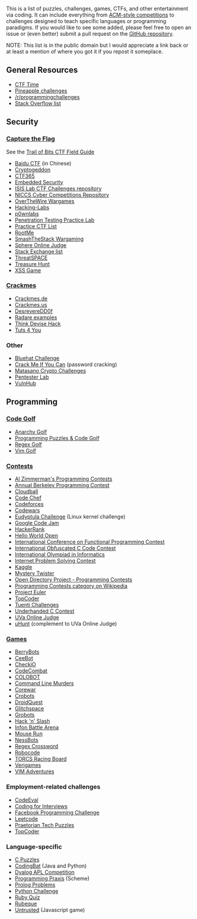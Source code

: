 This is a list of puzzles, challenges, games, CTFs, and other entertainment via coding. It can include everything from [ACM-style competitions](http://en.wikipedia.org/wiki/ACM_International_Collegiate_Programming_Contest) to challenges designed to teach specific languages or programming paradigms. If you would like to see some added, please feel free to open an issue or (even better) submit a pull request on the [GitHub repository](https://github.com/technoskald/coding-entertainment).

NOTE: This list is in the public domain but I would appreciate a link back or at least a mention of where you got it if you repost it someplace.

## General Resources
* [CTF Time](http://ctftime.org/event/list/)
* [Pineapple challenges](http://pineapple.io/resources/tagged/challenges)
* [/r/programmingchallenges](http://www.reddit.com/r/programmingchallenges)
* [Stack Overflow list](http://web.archive.org/web/20131005164353/http://stackoverflow.com/questions/24692/where-can-you-find-fun-educational-programming-challenges)

## Security

### [Capture the Flag](http://en.wikipedia.org/wiki/Capture_the_flag#Computer_security)

See the [Trail of Bits CTF Field Guide](https://trailofbits.github.io/ctf/)

* [Baidu CTF](http://bctf.cn) (in Chinese)
* [Cryptogeddon](http://cryptogeddon.com)
* [CTF365](http://ctf365.com)
* [Embedded Security](https://microcorruption.com)
* [ISIS Lab CTF Challenges repository](https://github.com/isislab/CTF-Challenges)
* [NICCS Cyber Competitions Repository](http://niccs.us-cert.gov/education/cyber-competitions-repository)
* [OverTheWire Wargames](http://www.overthewire.org/wargames/)
* [Hacking-Labs](https://www.hacking-lab.com/index.html)
* [p0wnlabs](http://p0wnlabs.com)
* [Penetration Testing Practice Lab](http://www.amanhardikar.com/mindmaps/Practice.html)
* [Practice CTF List](http://captf.com/practice-ctf/)
* [RootMe](http://www.root-me.org/en/Challenges/)
* [SmashTheStack Wargaming](http://smashthestack.org)
* [Sphere Online Judge](http://www.spoj.com/problems/classical/)
* [Stack Exchange list](http://security.stackexchange.com/questions/3592/what-hacking-competitions-challenges-exist)
* [ThreatSPACE](http://threatspace.net)
* [Treasure Hunt](http://treasure.pwnies.dk)
* [XSS Game](https://xss-game.appspot.com)

### [Crackmes](http://en.wikipedia.org/wiki/Crackme)

* [Crackmes.de](http://www.crackmes.de)
* [Crackmes.us](http://www.crackmes.us)
* [DesrevereDD0f](http://f0dder.reteam.org/crackmes.htm)
* [Radare examples](http://radare.nopcode.org/wiki/index.php?n=Examples.Crackme)
* [Think Devise Hack](http://tdhack.com)
* [Tuts 4 You](https://tuts4you.com/download.php?list.61)

### Other

* [Bluehat Challenge](http://blogs.technet.com/b/srd/archive/2013/07/31/the-bluehat-challenge.aspx)
* [Crack Me If You Can](http://contest.korelogic.com) (password cracking)
* [Matasano Crypto Challenges](http://www.matasano.com/articles/crypto-challenges/)
* [Pentester Lab](http://www.pentesterlab.com/exercises/)
* [VulnHub](http://vulnhub.com/)

## Programming

### [Code Golf](http://en.wikipedia.org/wiki/Code_golf)

* [Anarchy Golf](http://golf.shinh.org)
* [Programming Puzzles & Code Golf](http://codegolf.stackexchange.com)
* [Regex Golf](http://regex.alf.nu)
* [Vim Golf](http://vimgolf.com)

### [Contests](http://en.wikipedia.org/wiki/Competitive_programming)

* [Al Zimmerman's Programming Contests](http://www.azspcs.net)
* [Annual Berkeley Programming Contest](http://www.cs.berkeley.edu/~hilfingr/programming-contest/index.html)
* [Cloudball](http://www.cloudball.se)
* [Code Chef](http://www.codechef.com)
* [Codeforces](http://codeforces.com)
* [Codewars](http://www.codewars.com)
* [Eudyptula Challenge](http://eudyptula-challenge.org) (Linux kernel challenge)
* [Google Code Jam](https://code.google.com/codejam/contests.html)
* [HackerRank](https://www.hackerrank.com)
* [Hello World Open](https://helloworldopen.com)
* [International Conference on Functional Programming Contest](http://icfpc2013.cloudapp.net)
* [International Obfuscated C Code Contest](http://ioccc.org)
* [International Olympiad in Informatics](http://www.ioinformatics.org)
* [Internet Problem Solving Contest](http://ipsc.ksp.sk)
* [Kaggle](http://www.kaggle.com/competitions)
* [Mystery Twister](https://www.mysterytwisterc3.org/en/)
* [Open Directory Project - Programming Contests](http://www.dmoz.org/Computers/Programming/Contests/)
* [Programming Contests category on Wikipedia](http://en.wikipedia.org/wiki/Category:Programming_contests)
* [Project Euler](http://projecteuler.net)
* [TopCoder](http://community.topcoder.com/tc)
* [Tuenti Challenges](https://contest.tuenti.net/Challenges)
* [Underhanded C Contest](http://underhanded.xcott.com)
* [UVa Online Judge](http://uva.onlinejudge.org)
* [uHunt](http://uhunt.felix-halim.net/id/339) (complement to UVa Online Judge)

### [Games](http://programminggames.org)

* [BerryBots](http://playberrybots.com)
* [CeeBot](http://www.ceebot.com/ceebot/index-e.php)
* [CheckiO](http://www.checkio.org)
* [CodeCombat](http://codecombat.com)
* [COLOBOT](http://www.ceebot.com/colobot/game-e.php)
* [Command Line Murders](https://github.com/veltman/clmystery)
* [Corewar](http://corewar.co.uk)
* [Crobots](https://github.com/tpoindex/crobots/)
* [DroidQuest](http://www.droidquest.com)
* [Glitchspace](https://indiegamestand.com/store/796/glitchspace/)
* [Grobots](http://grobots.sourceforge.net)
* [Hack 'n' Slash](http://www.hacknslashthegame.com)
* [Infon Battle Arena](http://infon.dividuum.de)
* [Mouse Run](http://mouse-run.appspot.com)
* [NessBots](http://www.nessbots.com)
* [Regex Crossword](http://regexcrossword.com)
* [Robocode](http://robocode.sourceforge.net)
* [TORCS Racing Board](http://www.berniw.org/trb/)
* [Verigames](http://www.verigames.com)
* [VIM Adventures](http://vim-adventures.com/)

### Employment-related challenges

* [CodeEval](https://www.codeeval.com)
* [Coding for Interviews](http://codingforinterviews.com)
* [Facebook Programming Challenge](https://facebook.interviewstreet.com/recruit/challenges)
* [Leetcode](http://leetcode.com)
* [Praetorian Tech Puzzles](http://www.praetorian.com/challenges/)
* [TopCoder](https://www.topcoder.com)

### Language-specific

* [C Puzzles](http://www.gowrikumar.com/c/)
* [CodingBat](http://codingbat.com) (Java and Python)
* [Dyalog APL Competition](http://www.dyalogaplcompetition.com)
* [Programming Praxis](http://programmingpraxis.com) (Scheme)
* [Prolog Problems](https://sites.google.com/site/prologsite/prolog-problems)
* [Python Challenge](http://www.pythonchallenge.com)
* [Ruby Quiz](http://rubyquiz.com)
* [Rubeque](http://www.rubeque.com)
* [Untrusted](http://alex.nisnevich.com/untrusted/) (Javascript game)
